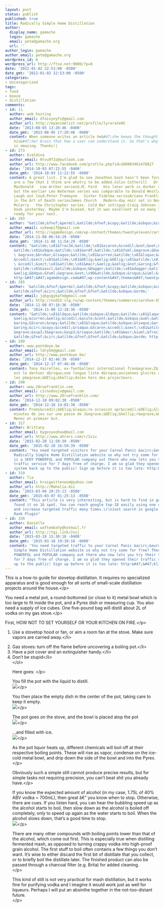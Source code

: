 ```yaml
---
layout: post
status: publish
published: true
title: Radically Simple Home Distillation
author:
  display_name: gamache
  login: gamache
  email: pete@gamache.org
  url: ''
author_login: gamache
author_email: pete@gamache.org
wordpress_id: 8
wordpress_url: http://ftso.net:9000/?p=8
date: '2012-01-02 22:53:00 -0500'
date_gmt: '2012-01-02 22:53:00 -0500'
categories:
- Uncategorized
tags:
- food
- booze
- distillation
comments:
- id: 11
  author: web hosting
  author_email: dfaixyeyfc@gmail.com
  author_url: http://myanimelist.net/profile/lyrerate05
  date: '2013-08-05 13:20:46 -0400'
  date_gmt: '2013-08-05 17:20:46 -0400'
  content: When someone writes an article he&#47;she keeps the thought of a user in
    his&#47;her brain that how a user can understand it. So that's why this article
    is amazing. Thanks!|
- id: 273
  author: Evaldina
  author_email: 0tvu9f3z@outlook.com
  author_url: http://www.facebook.com/profile.php?id=100003461478827
  date: '2014-10-03 07:22:55 -0400'
  date_gmt: '2014-10-03 11:22:55 -0400'
  content: A great list. I'm glad to see Jonathon Gash hasn't been forgotten. Here
    are a few that I think are whotry to be added.Colin Cotterill   Dr. Siri seriesRoss
    MacDonald   Lew Archer seriesG.M. Ford   His later work is darker and more serious
    but the earlier Leo Waterman series was comparable to Donald Westlake at his best.
    Laugh out loud.Peter Tremayne   Sister Fidelma seriesAriana Franklin   Mistress
    in the Art of Death seriesJames Church   Modern-day noir set in North Korea. Chilling.Charles
    McCarry   the Christopher series. Cold War intrigue.Craig Johnson I read your
    book yesterday. Maybe I'm biased, but it was excellent on so many levels. I'm
    ready for your next.
- id: 283
  author: "&atilde;&fnof;&permil;&atilde;&fnof;&copy;&atilde;&sbquo;&curren;&atilde;&fnof;\x90&atilde;&fnof;&frac14;&atilde;&sbquo;&middot;&atilde;&fnof;&yen;&atilde;&fnof;&frac14;&atilde;&sbquo;&ordm;&atilde;\x81&uml;&atilde;\x81&macr;"
  author_email: xykewpif@gmail.com
  author_url: http://agamdesign.com/wp-content/themes/twentyeleven/carshoe-659/q@3@62014110716574825id.html
  date: '2014-11-08 06:54:29 -0500'
  date_gmt: '2014-11-08 11:54:29 -0500'
  content: "&atilde;\x81&frac34;&atilde;\x81&scaron;&ccedil;&not;&not;&auml;&cedil;&euro;&atilde;\x81&laquo;|&ccedil;&acute;&nbsp;&aelig;&trade;&acute;&atilde;&sbquo;&permil;&atilde;\x81&mdash;&atilde;\x81&bdquo;&atilde;\x81&uml;&egrave;&uml;&euro;&atilde;\x81&dagger;&ccedil;&sect;\x81&atilde;\x81&OElig;&atilde;\x81&mdash;&atilde;\x81&Yuml;&atilde;\x81&bdquo;&atilde;\x81&uml;&ccedil;&sect;\x81&atilde;\x81&OElig;&atilde;\x81&mdash;&atilde;\x81&Yuml;&atilde;\x81&bdquo;&atilde;&fnof;&ndash;&atilde;&fnof;&shy;&atilde;&sbquo;&deg;&iuml;&frac14;\x81&ccedil;&sect;\x81&atilde;\x81&macr;&ccedil;&deg;&iexcl;&aring;\x8D&tilde;&atilde;\x81&ordf;&egrave;&sup3;&ordf;&aring;&bull;\x8F&atilde;&sbquo;&rsquo;&aelig;&OElig;\x81&atilde;\x81&pound;&atilde;\x81&brvbar;&atilde;\x81&bdquo;&atilde;\x81&Yuml;&aring;&iquest;&fnof;|&ccedil;&sect;\x81&atilde;\x81&macr;&atilde;\x81&sbquo;&atilde;\x81&ordf;&atilde;\x81&Yuml;&atilde;\x81&OElig;&atilde;\x81&bdquo;&atilde;\x81&ordf;&atilde;\x81&bdquo;&atilde;&sbquo;&rsquo;&atilde;\x81&trade;&atilde;&sbquo;&OElig;&atilde;\x81&deg;&atilde;\x81\x9D&atilde;\x81&dagger;&atilde;\x81&sect;&atilde;\x81&ordf;&atilde;\x81&bdquo;&aring;&nbsp;&acute;&aring;\x90&circ;&atilde;\x81&macr;&atilde;&euro;\x81&egrave;\x81ž&atilde;\x81\x8D&atilde;\x81&mdash;&atilde;\x81&Yuml;&atilde;\x81&bdquo;&atilde;\x81&reg;&atilde;\x81&sect;&atilde;\x81&trade;&atilde;\x81&OElig;&atilde;&euro;\x81&atilde;\x81\x9D&atilde;\x81&reg;&atilde;&euro;&sbquo;
    &atilde;\x81&sbquo;&atilde;\x81&ordf;&atilde;\x81&Yuml;&egrave;&Dagger;&ordf;&egrave;&ordm;&laquo;&atilde;\x81&uml;&atilde;&sbquo;&macr;&atilde;&fnof;&ordf;&atilde;&sbquo;&cent;&atilde;&sbquo;&rsquo;&auml;&cedil;&shy;&aring;&curren;&reg;&atilde;\x81&laquo;&atilde;\x81&copy;&atilde;\x81&reg;&atilde;&sbquo;&circ;&atilde;\x81&dagger;&atilde;\x81&laquo;
    \ &egrave;&brvbar;&lsaquo;&atilde;\x81&curren;&atilde;\x81&lsquo;&atilde;&sbquo;&lsaquo;&atilde;\x81&Yuml;&atilde;&sbquo;\x81&atilde;\x81&laquo;&ccedil;&Yuml;&yen;&atilde;\x81&pound;&atilde;\x81&brvbar;&atilde;\x81&bdquo;&atilde;&sbquo;&lsaquo;&aring;&permil;\x8D&aelig;&rsaquo;&cedil;&atilde;\x81\x8D&egrave;&frac34;&frac14;&atilde;\x81&iquest;&ccedil;&sect;\x81&atilde;\x81&OElig;&atilde;\x81&bdquo;&atilde;\x81&Yuml;&atilde;&euro;&sbquo;
    &ccedil;&sect;\x81&atilde;\x81&OElig;&aelig;&OElig;\x81&atilde;\x81&pound;&atilde;\x81&brvbar;&atilde;\x81&bdquo;&atilde;&sbquo;&lsaquo;&atilde;\x81&bdquo;&atilde;\x81&Yuml;&eacute;&rsaquo;&pound;&atilde;\x81&mdash;|&atilde;&sbquo;&cent;&atilde;&sbquo;&curren;&atilde;&fnof;&Dagger;&atilde;&sbquo;&cent;&atilde;&sbquo;&rsquo;&aring;&frac34;&mdash;&atilde;&sbquo;&lsaquo;&atilde;\x81&ldquo;&atilde;\x81&uml;&atilde;\x81&laquo;&ccedil;&sect;\x81&atilde;\x81&reg;&atilde;&sbquo;&macr;&atilde;&fnof;&ordf;&atilde;&sbquo;&cent;&aelig;&euro;\x9D&egrave;&euro;&fnof;&atilde;\x81&reg;&aring;&iquest;&fnof;&atilde;&sbquo;&rsquo;&atilde;\x81\x9D&atilde;\x81&ldquo;&atilde;&euro;&sbquo;
    \ &ccedil;&sect;\x81&atilde;\x81&macr;&aelig;&oelig;&not;&aring;&frac12;&ldquo;&atilde;\x81&laquo;&atilde;\x81&ordf;&atilde;\x81&bdquo;|&aelig;&rsaquo;&cedil;&atilde;\x81\x8D&egrave;&frac34;&frac14;&atilde;\x81&iquest;&atilde;\x81&mdash;&atilde;\x81&lsaquo;&atilde;\x81&mdash;&atilde;&euro;\x81&atilde;\x81\x9D&atilde;&sbquo;&OElig;&atilde;\x81&macr;&atilde;\x81&sect;&atilde;\x81&reg;&aring;&ndash;&oelig;&atilde;\x81&sup3;&atilde;&sbquo;&rsquo;&aring;\x8F&ndash;&atilde;&sbquo;&lsaquo;&aelig;&yen;&frac12;&atilde;\x81&mdash;&atilde;&sbquo;&euro;
    &atilde;\x81&iexcl;&atilde;&sbquo;&Dagger;&atilde;\x81&dagger;&atilde;\x81&copy;&aelig;&oelig;&euro;&aring;&circ;\x9D&atilde;\x81&reg;10&atilde;&euro;&oelig;15&aring;&circ;&dagger;&atilde;\x81&reg;&atilde;&sbquo;&circ;&atilde;\x81&dagger;&atilde;\x81&laquo;&aelig;&euro;\x9D&atilde;\x81&circ;&atilde;&sbquo;&lsaquo;&atilde;\x81&iexcl;&atilde;&sbquo;&Dagger;&atilde;\x81&dagger;&atilde;\x81&copy;&eacute;&ndash;&lsaquo;&aring;&sect;&lsaquo;&atilde;\x81&trade;&atilde;&sbquo;&lsaquo;&aelig;&ndash;&sup1;&aelig;&sup3;&bull;&atilde;&sbquo;&rsquo;&aelig;&Scaron;&Scaron;&aelig;\x8F&iexcl;&atilde;\x81&mdash;&atilde;&sbquo;&circ;&atilde;\x81&dagger;&atilde;&euro;&sbquo;&atilde;\x81&copy;&atilde;&sbquo;&OElig;&atilde;&sbquo;&cent;&atilde;&sbquo;&curren;&atilde;&fnof;&Dagger;&atilde;&sbquo;&cent;&atilde;\x81&frac34;&atilde;\x81&Yuml;&atilde;\x81&macr;&atilde;&fnof;&rsquo;&atilde;&fnof;&sup3;&atilde;&fnof;&circ;&iuml;&frac14;&Yuml;
    &aelig;&bdquo;&Yuml;&egrave;&not;\x9D&atilde;&sbquo;&rsquo;&iuml;&frac14;\x81\r\n&atilde;&fnof;&permil;&atilde;&fnof;&copy;&atilde;&sbquo;&curren;&atilde;&fnof;\x90&atilde;&fnof;&frac14;&atilde;&sbquo;&middot;&atilde;&fnof;&yen;&atilde;&fnof;&frac14;&atilde;&sbquo;&ordm;&atilde;\x81&uml;&atilde;\x81&macr;
    http:&#47;&#47;agamdesign.com&#47;wp-content&#47;themes&#47;twentyeleven&#47;carshoe-659&#47;q@3@62014110716574825id.html"
- id: 285
  author: '&atilde;&fnof;&permil;&atilde;&fnof;&copy;&atilde;&sbquo;&curren;&atilde;&fnof;&ldquo;&atilde;&fnof;&sup3;&atilde;&sbquo;&deg;&atilde;&sbquo;&middot;&atilde;&fnof;&yen;&atilde;&fnof;&frac14;&atilde;&sbquo;&ordm;
    &atilde;&fnof;&circ;&atilde;&fnof;&fnof;&atilde;&sbquo;&ordm;'
  author_email: jqkgsgykafe@gmail.com
  author_url: http://nod32-vlg.ru/wp-content/themes/sommerce/carshoe-659/f@9@12014110716290434me.html
  date: '2014-11-08 07:18:36 -0500'
  date_gmt: '2014-11-08 12:18:36 -0500'
  content: "&atilde;\x81&ldquo;&atilde;&sbquo;&ldquo;&atilde;\x81&laquo;&atilde;\x81&iexcl;&atilde;\x81&macr;&iuml;&frac14;\x81
    &aelig;&curren;&oelig;&ccedil;&acute;&cent;&atilde;&sbquo;&uml;&atilde;&fnof;&sup3;&atilde;&sbquo;&cedil;&atilde;&fnof;&sup3;&aelig;&oelig;&euro;&eacute;\x81&copy;&aring;&OElig;&ndash;&atilde;\x81&reg;SEO&atilde;\x81&uml;|
    &aring;&Scaron;&copy;&atilde;\x81&lsquo;&atilde;&sbquo;&lsaquo;&aring;&Scaron;&copy;&atilde;\x81&lsquo;&aring;&frac12;&frac14;&atilde;&sbquo;&permil;&atilde;\x81&macr;&atilde;\x81&cedil;&atilde;\x81&reg;&atilde;&fnof;&mdash;&atilde;&fnof;&copy;&atilde;&sbquo;&deg;&atilde;&sbquo;&curren;&atilde;&fnof;&sup3;&atilde;&sbquo;&rsquo;&auml;&frac12;&oelig;&atilde;&sbquo;&lsaquo;&aring;&nbsp;&acute;&aring;\x90&circ;&atilde;\x81&macr;&atilde;&euro;\x81&ccedil;&Yuml;&yen;&atilde;\x81&pound;&atilde;\x81&brvbar;&atilde;\x81&bdquo;&atilde;\x81&frac34;&atilde;\x81&trade;&atilde;\x81&lsaquo;&iuml;&frac14;&Yuml;
    &aring;&circ;&copy;&ccedil;&rsaquo;&Scaron;&ccedil;&sect;\x81&atilde;\x81&macr;&atilde;\x81&bdquo;&atilde;\x81\x8F&atilde;\x81&curren;&atilde;\x81&lsaquo;&atilde;\x81&reg;&atilde;&sbquo;&iquest;&atilde;&fnof;&frac14;&atilde;&sbquo;&sup2;&atilde;&fnof;&fnof;&atilde;&fnof;&circ;&atilde;&sbquo;&rsquo;&ccedil;&micro;ž&atilde;\x81&pound;&atilde;\x81&Yuml;&atilde;&sbquo;&shy;&atilde;&fnof;&frac14;&atilde;&fnof;&macr;&atilde;&fnof;&frac14;&atilde;&fnof;&permil;&atilde;\x81&reg;&atilde;\x81&Yuml;&atilde;&sbquo;\x81&atilde;\x81&laquo;&atilde;&fnof;&copy;&atilde;&fnof;&sup3;&atilde;&sbquo;&macr;&auml;&raquo;&tilde;&atilde;\x81&lsquo;&atilde;\x81&trade;&atilde;&sbquo;&lsaquo;&ccedil;&sect;\x81&atilde;\x81&reg;&atilde;&fnof;&ndash;&atilde;&fnof;&shy;&atilde;&sbquo;&deg;&atilde;&sbquo;&rsquo;&aring;\x8F&ndash;&aring;&frac34;&mdash;&atilde;\x81&mdash;&atilde;&sbquo;&circ;&atilde;\x81&dagger;&atilde;\x81&uml;&atilde;\x81&mdash;&atilde;\x81&brvbar;&atilde;\x81&bdquo;&atilde;&sbquo;&lsaquo;&atilde;\x81&OElig;&atilde;&euro;\x81&ccedil;&sect;\x81&atilde;\x81&macr;&eacute;\x9Dž&aring;&cedil;&cedil;&atilde;\x81&laquo;&egrave;&permil;&macr;&atilde;\x81&bdquo;&atilde;&sbquo;&rsquo;&egrave;&brvbar;&lsaquo;&atilde;\x81&brvbar;&atilde;\x81&bdquo;&atilde;\x81&ordf;&atilde;\x81&bdquo;&atilde;&sbquo;&circ;&atilde;&euro;&sbquo;&atilde;\x81&sbquo;&atilde;\x81&ordf;&atilde;\x81&Yuml;&atilde;\x81&OElig;&ccedil;&Yuml;&yen;&atilde;\x81&pound;&atilde;\x81&brvbar;&atilde;\x81&bdquo;&atilde;&sbquo;&lsaquo;&atilde;\x81&ordf;&atilde;&sbquo;&permil;&aring;&hellip;&plusmn;&aelig;&oelig;&permil;&atilde;\x81&mdash;&atilde;\x81&brvbar;&atilde;\x81\x8F&atilde;\x81&nbsp;&atilde;\x81&bull;&atilde;\x81&bdquo;&atilde;&euro;&sbquo;
    &egrave;&sup3;ž&egrave;&sup3;&rsaquo;&atilde;\x81&macr;&iuml;&frac14;\x81\r\n&atilde;&fnof;&permil;&atilde;&fnof;&copy;&atilde;&sbquo;&curren;&atilde;&fnof;&ldquo;&atilde;&fnof;&sup3;&atilde;&sbquo;&deg;&atilde;&sbquo;&middot;&atilde;&fnof;&yen;&atilde;&fnof;&frac14;&atilde;&sbquo;&ordm;
    &atilde;&fnof;&circ;&atilde;&fnof;&fnof;&atilde;&sbquo;&ordm; http:&#47;&#47;nod32-vlg.ru&#47;wp-content&#47;themes&#47;sommerce&#47;carshoe-659&#47;f@9@12014110716290434me.html"
- id: 289
  author: www.pontdoye.be
  author_email: ldrykk@gmail.com
  author_url: http://www.pontdoye.be/
  date: '2014-12-17 02:46:39 -0500'
  date_gmt: '2014-12-17 07:46:40 -0500'
  content: Tony Vairelles, ex-footballeur international fran&egrave;Ž&frac12;ais,
    est le dernier d&rsquo;une longue liste d&rsquo;anciennes gloires ayant perdu
    les p&egrave;&OElig;&hellip;dales hors des projecteurs.
- id: 290
  author: www.20ruefranklin.com
  author_email: cicnodxujv@gmail.com
  author_url: http://www.20ruefranklin.com/
  date: '2014-12-18 09:02:30 -0500'
  date_gmt: '2014-12-18 14:02:30 -0500'
  content: Premi&ccedil;&OElig;&laquo;re occasion apr&ccedil;&OElig;&laquo;s deux
    minutes de jeu sur une passe de J&egrave;&OElig;&hellip;r&egrave;&OElig;&hellip;my
    Menez et premier but.
- id: 317
  author: Brittany
  author_email: bygxsyoohou@mail.com
  author_url: http://www.ahrars.com/r/2viv
  date: '2015-02-20 11:50:39 -0500'
  date_gmt: '2015-02-20 16:50:39 -0500'
  content: 'You need targeted visitors for your Carnal Panic &acirc;&euro;&rdquo;
    Radically Simple Home Distillation website so why not try some for free? There
    is a VERY POWERFUL and POPULAR company out there who now lets you try their website
    traffic service for 7 days free of charge. I am so glad they opened their traffic
    system back up to the public! Sign up before it is too late: http:&#47;&#47;pixz.nu&#47;1LPS'
- id: 319
  author: Tia
  author_email: kraigwittenoom@yahoo.com
  author_url: http://Mahalia.biz
  date: '2015-03-06 20:25:13 -0500'
  date_gmt: '2015-03-07 01:25:13 -0500'
  content: "This article is very interesting, but is hard to find in google.\r\nI
    found it on 16 spot. You can reach google top-10 easily using one useful wp plugin
    and increase targeted traffic many times.\r\nJust search in google for:\r\nAemikimi's
    Rank Plugin"
- id: 320
  author: Danielle
  author_email: waftembxhy@hotmail.fr
  author_url: http://tgi.link/2xsj
  date: '2015-03-18 15:30:18 -0400'
  date_gmt: '2015-03-18 19:30:18 -0400'
  content: 'You need targeted traffic to your Carnal Panic &acirc;&euro;&rdquo; Radically
    Simple Home Distillation website so why not try some for free? There is a VERY
    POWERFUL and POPULAR company out there who now lets you try their traffic service
    for 7 days free of charge. I am so glad they opened their traffic system back
    up to the public! Sign up before it is too late: http:&#47;&#47;klick.onl&#47;Z'
---
```

<p>This is a how-to guide for stovetop distillation.  It requires no specialized apparatus and is good enough for all sorts of small-scale distillation projects around the house.<&#47;p></p>
<p>You need a metal pot, a round-bottomed (or close to it) metal bowl which is too large to fit inside the pot, and a Pyrex dish or measuring cup.  You also need a supply of ice cubes.  One five-pound bag will distill about 2L of vodka on my gas stove.<&#47;p></p>
<p>First, HOW NOT TO SET YOURSELF OR YOUR KITCHEN ON FIRE.<&#47;p></p>
<ol>
<li>Use a stovetop hood or fan, or aim a room fan at the stove.  Make sure vapors are carried away.<&#47;li></p>
<li>Gas stoves: turn off the flame before uncovering a boiling pot.<&#47;li>
<li>Have a pot cover and an extinguisher handy.<&#47;li>
<li>Don&#8217;t be stupid<&#47;li><br />
<&#47;ol>
<p>Here goes: <&#47;p></p>
<p>You fill the pot with the liquid to distill.<br />
<img src="http:&#47;&#47;media.tumblr.com&#47;tumblr_lx709vUOky1qbiej2.jpg" &#47;><&#47;p></p>
<p>You then place the empty dish in the center of the pot, taking care to keep it empty.<br />
<img src="http:&#47;&#47;media.tumblr.com&#47;tumblr_lx70alaroG1qbiej2.jpg" &#47;><&#47;p></p>
<p>The pot goes on the stove, and the bowl is placed atop the pot<br />
<img src="http:&#47;&#47;media.tumblr.com&#47;tumblr_lx70be4ZaA1qbiej2.jpg" &#47;><&#47;p></p>
<p>&#8230;and filled with ice.<br />
<img src="http:&#47;&#47;media.tumblr.com&#47;tumblr_lx70buEQEF1qbiej2.jpg" &#47;><&#47;p></p>
<p>As the pot liquor heats up, different chemicals will boil off at their respective boiling points.   These will rise as vapor, condense on the ice-cold metal bowl, and drip down the side of the bowl and into the Pyrex.<br />
<&#47;p></p>
<p>Obviously such a simple still cannot produce precise results, but for simple tasks not requiring precision, you can&#8217;t beat shit you already have.<&#47;p></p>
<p>If you know the expected amount of alcohol (in my case, 1.75L of 40% ABV vodka = 700mL), then great &acirc;&euro;&rdquo; you know when to stop.  Otherwise, there are cues.  If you listen hard, you can hear the bubbling speed up as the alcohol starts to boil, then slow down as the alcohol is boiled off completely, only to speed up again as the water starts to boil.  When the alcohol slows down, that&#8217;s a good time to stop.<br />
<img src="http:&#47;&#47;media.tumblr.com&#47;tumblr_lx70r1k3oh1qbiej2.jpg" &#47;><&#47;p></p>
<p>There are many other compounds with boiling points lower than that of the alcohol, which come out first.  This is especially true when distilling fermented mash, as opposed to turning crappy vodka into high-proof grain alcohol.  The first stuff to boil often contains a few things you don&#8217;t want.  It&#8217;s wise to either discard the first bit of distillate that you collect, or to briefly boil the distillate later.  The finished product can also be passed through a charcoal filter (e.g. Brita) for added cleaning.<br />
<&#47;p></p>
<p>
This kind of still is not very practical for mash distillation, but it works fine for purifying vodka and I imagine it would work just as well for liqueurs.  Perhaps I will put an absinthe together in the not-too-distant future.<br />
<&#47;p></p>
